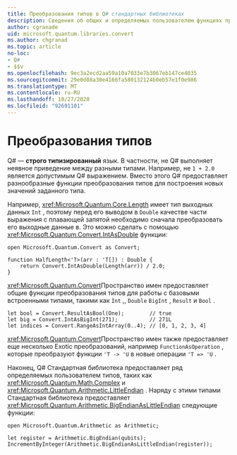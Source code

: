 ```yaml
---
title: Преобразования типов в Q# стандартных библиотеках
description: Сведения об общих и определяемых пользователем функциях преобразования типов в Q# стандартных библиотеках.
author: cgranade
uid: microsoft.quantum.libraries.convert
ms.author: chgranad
ms.topic: article
no-loc:
- Q#
- $$v
ms.openlocfilehash: 9ec3a2ecd2aa59a10a7033e7b3067eb147ce4035
ms.sourcegitcommit: 29e0d88a30e4166fa580132124b0eb57e1f0e986
ms.translationtype: MT
ms.contentlocale: ru-RU
ms.lasthandoff: 10/27/2020
ms.locfileid: "92691101"
---
```

# <a name="type-conversions"></a>Преобразования типов #

Q# — **строго типизированный** язык.
В частности, не Q# выполняет неявное приведение между разными типами. Например, не `1 + 2.0` является допустимым Q# выражением.
Вместо этого Q# предоставляет разнообразные функции преобразования типов для построения новых значений заданного типа.

Например, <xref:Microsoft.Quantum.Core.Length> имеет тип выходных данных `Int` , поэтому перед его выводом в `Double` качестве части выражения с плавающей запятой необходимо сначала преобразовать его выходные данные в.
Это можно сделать с помощью <xref:Microsoft.Quantum.Convert.IntAsDouble> функции:

```qsharp
open Microsoft.Quantum.Convert as Convert;

function HalfLength<'T>(arr : 'T[]) : Double {
    return Convert.IntAsDouble(Length(arr)) / 2.0;
}
```

<xref:Microsoft.Quantum.Convert>Пространство имен предоставляет общие функции преобразования типов для работы с базовыми встроенными типами, такими как `Int` ,, `Double` `BigInt` , `Result` и `Bool` .

```qsharp
let bool = Convert.ResultAsBool(One);        // true
let big = Convert.IntAsBigInt(271);          // 271L
let indices = Convert.RangeAsIntArray(0..4); // [0, 1, 2, 3, 4]
```

<xref:Microsoft.Quantum.Convert>Пространство имен также предоставляет еще несколько Exotic преобразований, например `FunctionAsOperation` , которые преобразуют функции `'T -> 'U` в новые операции `'T => 'U` .

Наконец, Q# Стандартная библиотека предоставляет ряд определяемых пользователем типов, таких как <xref:Microsoft.Quantum.Math.Complex> и <xref:Microsoft.Quantum.Arithmetic.LittleEndian> .
Наряду с этими типами Стандартная библиотека предоставляет <xref:Microsoft.Quantum.Arithmetic.BigEndianAsLittleEndian> следующие функции:

```Q#
open Microsoft.Quantum.Arithmetic as Arithmetic;

let register = Arithmetic.BigEndian(qubits);
IncrementByInteger(Arithmetic.BigEndianAsLittleEndian(register));
```
